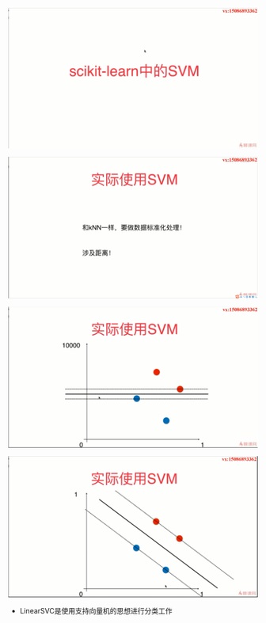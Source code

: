 ![1571149302223](assets/1571149302223.png)

![1571149349023](assets/1571149349023.png)

![1571149440564](assets/1571149440564.png)

![1571149500406](assets/1571149500406.png)

- LinearSVC是使用支持向量机的思想进行分类工作
